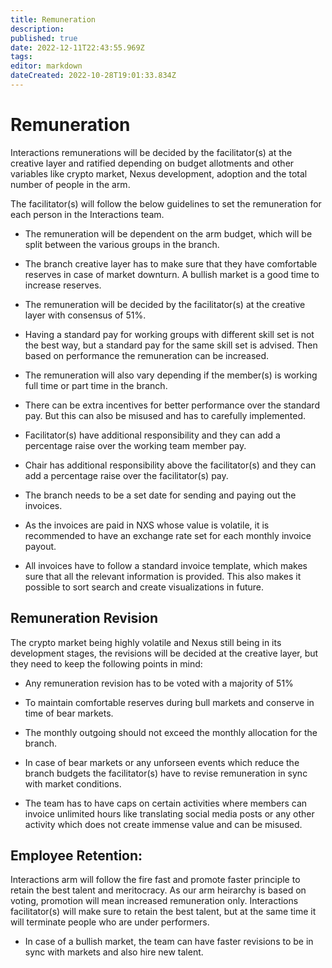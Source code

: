 ```yaml
---
title: Remuneration
description: 
published: true
date: 2022-12-11T22:43:55.969Z
tags: 
editor: markdown
dateCreated: 2022-10-28T19:01:33.834Z
---
```


# Remuneration

Interactions remunerations will be decided by the facilitator(s) at the creative layer and ratified depending on budget allotments and other variables like crypto market, Nexus development, adoption and the total number of people in the arm.

The facilitator(s) will follow the below guidelines to set the remuneration for each person in the Interactions team.

-	The remuneration will be dependent on the arm budget, which will be split between the various groups in the branch.

- The branch creative layer has to make sure that they have comfortable reserves in case of market downturn. A bullish market is a good time to increase reserves. 

-	The remuneration will be decided by the facilitator(s) at the creative layer with consensus of 51%.

-	Having a standard pay for working groups with different skill set is not the best way, but a standard pay for the same skill set is advised. Then based on performance the remuneration can be increased.

- The remuneration will also vary depending if the member(s) is working full time or part time in the branch.

-	There can be extra incentives for better performance over the standard pay. But this can also be misused and has to carefully implemented.

-	Facilitator(s) have additional responsibility and they can add a percentage raise over the working team member pay.

-	Chair has additional responsibility above the facilitator(s) and they can add a percentage raise over the facilitator(s) pay.

-	The branch needs to be a set date for sending and paying out the invoices.

-	As the invoices are paid in NXS whose value is volatile, it is recommended to have an exchange rate set for each monthly invoice payout.

-	All invoices have to follow a standard invoice template, which makes sure that all the relevant information is provided. This also makes it possible to sort search and create visualizations in future.


## Remuneration Revision
The crypto market being highly volatile and Nexus still being in its development stages, the revisions will be decided at the creative layer, but they need to keep the following points in mind:

- Any remuneration revision has to be voted with a majority of 51%

- To maintain comfortable reserves during bull markets and conserve in time of bear markets.

- The monthly outgoing should not exceed the monthly allocation for the branch.

- In case of bear markets or any unforseen events which reduce the branch budgets the facilitator(s) have to revise remuneration in sync with market conditions.

- The team has to have caps on certain activities where members can invoice unlimited hours like translating social media posts or any other activity which does not create immense value and can be misused.


## Employee Retention:

Interactions arm will follow the fire fast and promote faster principle to retain the best talent and meritocracy. As our arm heirarchy is based on voting, promotion will mean increased remuneration only. Interactions facilitator(s) will make sure to retain the best talent, but at the same time it will terminate people who are under performers.

- In case of a bullish market, the team can have faster revisions to be in sync with markets and also hire new talent.



